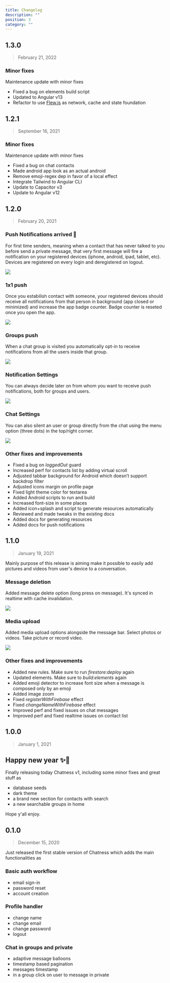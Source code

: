 ```yaml
---
title: Changelog
description: ""
position: 3
category: ""
---
```


## 1.3.0

> February 21, 2022

### Minor fixes

Maintenance update with minor fixes

- Fixed a bug on elements build script
- Updated to Angular v13
- Refactor to use <a href="https://flew.dev">Flew.js</a> as network, cache and state foundation

## 1.2.1

> September 16, 2021

### Minor fixes

Maintenance update with minor fixes

- Fixed a bug on chat contacts
- Made android app look as an actual android
- Remove emoji-regex dep in favor of a local effect
- Integrate Tailwind to Angular CLI
- Update to Capacitor v3
- Update to Angular v12

## 1.2.0

> February 20, 2021

### Push Notifications arrived 🍭

For first time senders, meaning when a contact that has never talked to you before send a private message, that very first message will fire a notification on your registered devices (iphone, android, ipad, tablet, etc). Devices are registered on every login and deregistered on logout.

<img class="w-64 mt-5" src="/images/changelog/push-notifications-first-time-sender.jpeg" />

### 1x1 push

Once you estabilish contact with someone, your registered devices should receive all notifications from that person in background (app closed or minimized) and increase the app badge counter. Badge counter is reseted once you open the app.

<img class="w-64 mt-5" src="/images/changelog/push-notifications-1x1.gif" />

### Groups push

When a chat group is visited you automatically opt-in to receive notifications from all the users inside that group.

<img class="w-64 mt-5" src="/images/changelog/push-notifications-group.jpeg" />

### Notification Settings

You can always decide later on from whom you want to receive push notifications, both for groups and users.

<img class="w-64 mt-5" src="/images/changelog/push-notifications-settings.jpeg" />

### Chat Settings

You can also silent an user or group directly from the chat using the menu option (three dots) in the top/right corner.

<img class="w-64 mt-5" src="/images/changelog/push-notifications-silent.jpeg" />

### Other fixes and improvements

- Fixed a bug on _loggedOut_ guard
- Increased perf for contacts list by adding virtual scroll
- Adjusted tabbar background for Android which doesn’t support backdrop filter
- Adjusted icons margin on profile page
- Fixed light theme color for textarea
- Added Android scripts to run and build
- Increased font-size in some places
- Added icon+splash and script to generate resources automatically
- Reviewed and made tweaks in the existing docs
- Added docs for generating resources
- Added docs for push notifications

## 1.1.0

> January 19, 2021

Mainly purpose of this release is aiming make it possible to easily add pictures and videos from user's device to a conversation.

### Message deletion

Added message delete option (long press on message). It's synced in realtime with cache invalidation.

<img class="w-64 mt-5" src="/images/changelog/chat-message-delete.gif" />

### Media upload

Added media upload options alongside the message bar. Select photos or videos. Take picture or record video.

<img class="w-64 mt-5" src="/images/changelog/chat-select-photos.gif" />

### Other fixes and improvements

- Added new rules. Make sure to run _firestore:deploy_ again
- Updated elements. Make sure to _build:elements_ again
- Added emoji detector to increase font size when a message is composed only by an emoji
- Added image zoom
- Fixed _registerWithFirebase_ effect
- Fixed _changeNameWithFirebase_ effect
- Improved perf and fixed issues on chat messages
- Improved perf and fixed realtime issues on contact list

## 1.0.0

> January 1, 2021

## Happy new year ✨🍾

Finally releasing today Chatness v1, including some minor fixes and
great stuff as

- database seeds
- dark theme
- a brand new section for contacts with search
- a new searchable groups in home

Hope y'all enjoy.

## 0.1.0

> December 15, 2020

Just released the first stable version of Chatness which adds the main functionalities as

### Basic auth workflow

- email sign-in
- password reset
- account creation

### Profile handler

- change name
- change email
- change password
- logout

### Chat in groups and private

- adaptive message balloons
- timestamp based pagination
- messages timestamp
- in a group click on user to message in private
